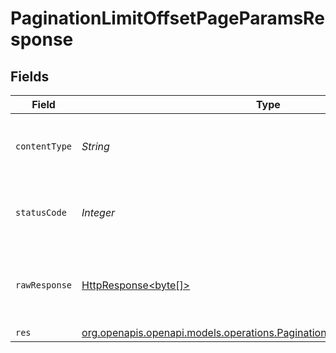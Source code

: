 # PaginationLimitOffsetPageParamsResponse


## Fields

| Field                                                                                                                                      | Type                                                                                                                                       | Required                                                                                                                                   | Description                                                                                                                                |
| ------------------------------------------------------------------------------------------------------------------------------------------ | ------------------------------------------------------------------------------------------------------------------------------------------ | ------------------------------------------------------------------------------------------------------------------------------------------ | ------------------------------------------------------------------------------------------------------------------------------------------ |
| `contentType`                                                                                                                              | *String*                                                                                                                                   | :heavy_check_mark:                                                                                                                         | HTTP response content type for this operation                                                                                              |
| `statusCode`                                                                                                                               | *Integer*                                                                                                                                  | :heavy_check_mark:                                                                                                                         | HTTP response status code for this operation                                                                                               |
| `rawResponse`                                                                                                                              | [HttpResponse<byte[]>](https://docs.oracle.com/en/java/javase/11/docs/api/java.net.http/java/net/http/HttpResponse.html)                   | :heavy_minus_sign:                                                                                                                         | Raw HTTP response; suitable for custom response parsing                                                                                    |
| `res`                                                                                                                                      | [org.openapis.openapi.models.operations.PaginationLimitOffsetPageParamsRes](../../models/operations/PaginationLimitOffsetPageParamsRes.md) | :heavy_minus_sign:                                                                                                                         | OK                                                                                                                                         |